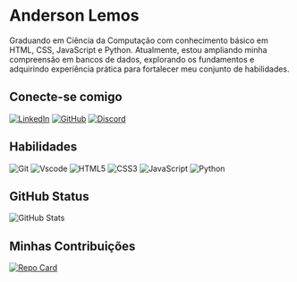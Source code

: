 # Anderson Lemos
Graduando em Ciência da Computação com conhecimento básico em HTML, CSS, JavaScript e Python. Atualmente, estou ampliando minha compreensão em bancos de dados, explorando os fundamentos e adquirindo experiência prática para fortalecer meu conjunto de habilidades.
## Conecte-se comigo
[![LinkedIn](https://img.shields.io/badge/LinkedIn-0077B5?style=for-the-badge&logo=linkedin&logoColor=white)](https://www.linkedin.com/in/andersonlemos199416/) 
[![GitHub](https://img.shields.io/badge/GitHub-100000?style=for-the-badge&logo=github&logoColor=white)](https://github.com/Andersonlmos)
[![Discord](https://img.shields.io/badge/Discord-7289DA?style=for-the-badge&logo=discord&logoColor=white)](https://discord.com/channels/@andersonlmos/)

## Habilidades
![Git](https://img.shields.io/badge/GIT-E44C30?style=for-the-badge&logo=git&logoColor=white)
![Vscode](https://img.shields.io/badge/Vscode-007ACC?style=for-the-badge&logo=visual-studio-code&logoColor=white)
![HTML5](https://img.shields.io/badge/HTML5-E34F26?style=for-the-badge&logo=html5&logoColor=white)
![CSS3](https://img.shields.io/badge/CSS3-1572B6?style=for-the-badge&logo=css3&logoColor=white)
![JavaScript](https://img.shields.io/badge/JavaScript-F7DF1E?style=for-the-badge&logo=javascript&logoColor=black)
![Python](https://img.shields.io/badge/python-3670A0?style=for-the-badge&logo=python&logoColor=ffdd54)


## GitHub Status
![GitHub Stats](https://github-readme-stats.vercel.app/api?username=Andersonlmos&theme=transparent&bg_color=000&border_color=30A3DC&show_icons=true&icon_color=30A3DC&title_color=E94D5F&text_color=FFF)

## Minhas Contribuições
[![Repo Card](https://github-readme-stats.vercel.app/api/pin/?username=Andersonlmos&repo=dio-lab-open-source&bg_color=000&border_color=30A3DC&show_icons=true&icon_color=30A3DC&title_color=E94D5F&text_color=FFF)](https://github.com/Andersonlemos/SEUREPOSITORIO)